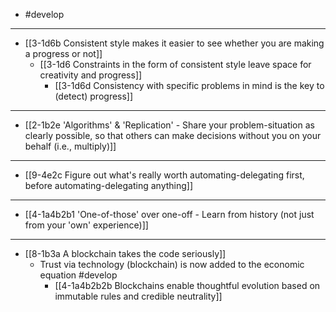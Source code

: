 - #develop
---
- [[3-1d6b Consistent style makes it easier to see whether you are making a progress or not]]
  - [[3-1d6 Constraints in the form of consistent style leave space for creativity and progress]]
    - [[3-1d6d Consistency with specific problems in mind is the key to (detect) progress]]
---
- [[2-1b2e 'Algorithms' & 'Replication' - Share your problem-situation as clearly possible, so that others can make decisions without you on your behalf (i.e., multiply)]]
---
- [[9-4e2c Figure out what's really worth automating-delegating first, before automating-delegating anything]]
---
- [[4-1a4b2b1 'One-of-those' over one-off - Learn from history (not just from your 'own' experience)]]
---
- [[8-1b3a A blockchain takes the code seriously]]
  - Trust via technology (blockchain) is now added to the economic equation #develop
    - [[4-1a4b2b2b Blockchains enable thoughtful evolution based on immutable rules and credible neutrality]]
